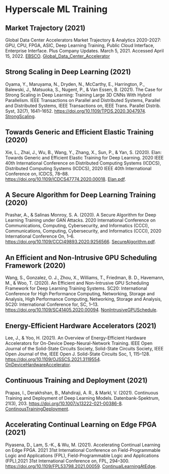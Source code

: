 # Hyperscale ML Training

## Market Trajectory (2021)

Global Data Center Accelerators Market Trajectory & Analytics 2020-2027: GPU, CPU, FPGA, ASIC, Deep Learning Training, Public Cloud Interface, Enterprise Interface. Plus Company Updates. March 5, 2021. Accessed April 15, 2022. [EBSCO](https://search.ebscohost.com/login.aspx?direct=true&AuthType=sso&db=edsinc&AN=edsinc.A653973707&site=eds-live&scope=site). [Global_Data_Center_Accelerator](Global_Data_Center_Accelerator.pdf)

## Strong Scaling in Deep Learning (2021)

Oyama, Y., Maruyama, N., Dryden, N., McCarthy, E., Harrington, P., Balewski, J., Matsuoka, S., Nugent, P., & Van Essen, B. (2021). The Case for Strong Scaling in Deep Learning: Training Large 3D CNNs With Hybrid Parallelism. IEEE Transactions on Parallel and Distributed Systems, Parallel and Distributed Systems, IEEE Transactions on, IEEE Trans. Parallel Distrib. Syst, 32(7), 1641–1652. https://doi.org/10.1109/TPDS.2020.3047974. [StrongScaling](StrongScaling.pdf).

## Towards Generic and Efficient Elastic Training (2020)

Xie, L., Zhai, J., Wu, B., Wang, Y., Zhang, X., Sun, P., & Yan, S. (2020). Elan: Towards Generic and Efficient Elastic Training for Deep Learning. 2020 IEEE 40th International Conference on Distributed Computing Systems (ICDCS), Distributed Computing Systems (ICDCS), 2020 IEEE 40th International Conference on, ICDCS, 78–88. https://doi.org/10.1109/ICDCS47774.2020.00018. [Elan.pdf](Elan.pdf).

## A Secure Algorithm for Deep Learning Training (2020)

Prashar, A., & Salinas Monroy, S. A. (2020). A Secure Algorithm for Deep Learning Training under GAN Attacks. 2020 International Conference on Communications, Computing, Cybersecurity, and Informatics (CCCI), Communications, Computing, Cybersecurity, and Informatics (CCCI), 2020 International Conference On, 1–6. https://doi.org/10.1109/CCCI49893.2020.9256566. [SecureAlgorithm.pdf](SecureAlgorithm.pdf).

## An Efficient and Non-Intrusive GPU Scheduling Framework (2020)

Wang, S., Gonzalez, O. J., Zhou, X., Williams, T., Friedman, B. D., Havemann, M., & Woo, T. (2020). An Efficient and Non-Intrusive GPU Scheduling Framework for Deep Learning Training Systems. SC20: International Conference for High Performance Computing, Networking, Storage and Analysis, High Performance Computing, Networking, Storage and Analysis, SC20: International Conference for, SC, 1–13. https://doi.org/10.1109/SC41405.2020.00094. [NonIntrusiveGPUSchedule](NonIntrusiveGPUSchedule.pdf).

## Energy-Efficient Hardware Accelerators (2021)

Lee, J., & Yoo, H. (2021). An Overview of Energy-Efficient Hardware Accelerators for On-Device Deep-Neural-Network Training. IEEE Open Journal of the Solid-State Circuits Society, Solid-State Circuits Society, IEEE Open Journal of the, IEEE Open J. Solid-State Circuits Soc, 1, 115–128. https://doi.org/10.1109/OJSSCS.2021.3119554. [OnDeviceHardwareAccelerator](OnDeviceHardwareAccelerator.pdf).

## Continuous Training and Deployment (2021)

Prapas, I., Derakhshan, B., Mahdiraji, A. R., & Markl, V. (2021). Continuous Training and Deployment of Deep Learning Models. Datenbank-Spektrum, 21(3), 203. https://doi.org/10.1007/s13222-021-00386-8. [ContinousTrainingDeployment](ContinousTrainingDeployment.pdf).

## Accelerating Continual Learning on Edge FPGA (2021)

Piyasena, D., Lam, S.-K., & Wu, M. (2021). Accelerating Continual Learning on Edge FPGA. 2021 31st International Conference on Field-Programmable Logic and Applications (FPL), Field-Programmable Logic and Applications (FPL),2021 31st International Conference on, FPL, 294–300. https://doi.org/10.1109/FPL53798.2021.00059. [ContinualLearningAtEdge](ContinualLearningAtEdge.pdf).

